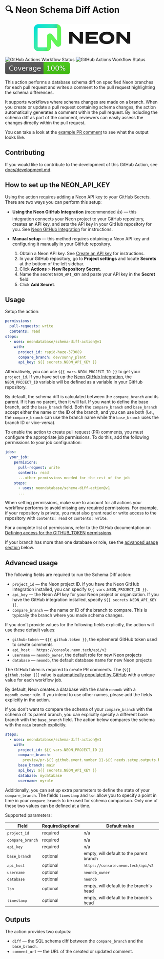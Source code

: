 # 🔍 Neon Schema Diff Action

<p align="center">
  <picture>
    <source media="(prefers-color-scheme: dark)" srcset="./docs/logos/neon-logo-dark.svg">
    <img alt="Neon logo" src="./docs/logos/neon-logo-light.svg">
  </picture>
</p>

![GitHub Actions Workflow Status](https://img.shields.io/github/actions/workflow/status/neondatabase/schema-diff-action/.github%2Fworkflows%2Flinter.yml?label=%F0%9F%94%8D%20Lint)
![GitHub Actions Workflow Status](https://img.shields.io/github/actions/workflow/status/neondatabase/schema-diff-action/.github%2Fworkflows%2Fci.yml?label=%F0%9F%8F%97%EF%B8%8F%20Build)
[![coverage](./docs/coverage.svg)](./docs/coverage.svg)

This action performs a database schema diff on specified Neon branches for each
pull request and writes a comment to the pull request highlighting the schema
differences.

It supports workflows where schema changes are made on a branch. When you create
or update a pull request containing schema changes, the action automatically
generates a comment within the pull request. By including the schema diff as
part of the comment, reviewers can easily assess the changes directly within the
pull request.

You can take a look at the [example PR comment](docs/pr_comment.md) to see what
the output looks like.

## Contributing

If you would like to contribute to the development of this GitHub Action, see
[docs/development.md](docs/development.md).

## How to set up the NEON_API_KEY

Using the action requires adding a Neon API key to your GitHub Secrets. There
are two ways you can perform this setup:

- **Using the Neon GitHub Integration** (recommended 👍) — this integration
  connects your Neon project to your GitHub repository, creates an API key, and
  sets the API key in your GitHub repository for you. See
  [Neon GitHub Integration](https://neon.tech/docs/guides/neon-github-integration)
  for instructions.
- **Manual setup** — this method requires obtaining a Neon API key and
  configuring it manually in your GitHub repository.

  1. Obtain a Neon API key. See
     [Create an API key](https://neon.tech/docs/manage/api-keys#create-an-api-key)
     for instructions.
  1. In your GitHub repository, go to **Project settings** and locate
     **Secrets** at the bottom of the left sidebar.
  1. Click **Actions** > **New Repository Secret**.
  1. Name the secret `NEON_API_KEY` and paste your API key in the **Secret**
     field
  1. Click **Add Secret**.

## Usage

Setup the action:

```yml
permissions:
  pull-requests: write
  contents: read
steps:
  - uses: neondatabase/schema-diff-action@v1
    with:
      project_id: rapid-haze-373089
      compare_branch: dev/sunny_plant
      api_key: ${{ secrets.NEON_API_KEY }}
```

Alternatively, you can use `${{ vars.NEON_PROJECT_ID }}` to get your
`project_id`. If you have set up the
[Neon GitHub Integration](https://neon.tech/docs/guides/neon-github-integration),
the `NEON_PROJECT_ID` variable will be defined as a variable in your GitHub
repository.

By default, the schema diff is calculated between the `compare_branch` and its
parent. If it has no parent, then it will fail. If you want to define the base
branch, add the `base_branch` field. Both the `compare_branch` and `base_branch`
accept either the name or the ID of the branch, and you can use both (_i.e._,
the `compare_branch` can use the branch name while the `base_branch` uses the
branch ID or vice-versa).

To enable the action to create pull request (PR) comments, you must configure
the appropriate job permissions. To do this, add the following permissions to
your job configuration:

```yml
jobs:
  your_job:
    permisions:
      pull-request: write
      contents: read
      ...other permissions needed for the rest of the job
    steps:
      - uses: neondatabase/schema-diff-action@v1
      ...
```

When setting permissions, make sure to account for all actions your workflow
performs to avoid missing any required permissions. For example, if your
repository is private, you must also grant read or write access to the
repository with `contents: read` or `contents: write`.

For a complete list of permissions, refer to the GitHub documentation on
[Defining access for the GITHUB_TOKEN permissions](https://docs.github.com/en/actions/writing-workflows/choosing-what-your-workflow-does/controlling-permissions-for-github_token#defining-access-for-the-github_token-permissions).

If your branch has more than one database or role, see the
[advanced usage section](#advanced-usage) below.

## Advanced usage

The following fields are required to run the Schema Diff action:

- `project_id` — the Neon project ID. If you have the Neon GitHub Integration
  installed, you can specify `${{ vars.NEON_PROJECT_ID }}`.
- `api_key` — the Neon API key for your Neon project or organization. If you
  have the GitHub integration installed, specify `${{ secrets.NEON_API_KEY }}`.
- `compare_branch` — the name or ID of the branch to compare. This is typically
  the branch where you made schema changes.

If you don't provide values for the following fields explicitly, the action will
use these default values:

- `github-token` — `${{ github.token }}`, the ephemeral GitHub token used to
  create comments
- `api_host` — `https://console.neon.tech/api/v2`
- `username` — `neondb_owner`, the default role for new Neon projects
- `database` — `neondb`, the default database name for new Neon projects

The GitHub token is required to create PR comments. The (`${{ github.token }}`)
value is
[automatically populated by GitHub](https://docs.github.com/en/actions/security-for-github-actions/security-guides/automatic-token-authentication)
with a unique value for each workflow job.

By default, Neon creates a database with the name `neondb` with a `neondb_owner`
role. If you intend to use other names, please add the fields explicitly in the
action.

If you don't want to compare the schema of your `compare_branch` with the schema
of its parent branch, you can explicitly specify a different base branch with
the `base_branch` field. The action below compares the schema with the `main`
branch explicitly.

```yml
steps:
  - uses: neondatabase/schema-diff-action@v1
    with:
      project_id: ${{ vars.NEON_PROJECT_ID }}
      compare_branch:
        preview/pr-${{ github.event.number }}-${{ needs.setup.outputs.branch }}
      base_branch: main
      api_key: ${{ secrets.NEON_API_KEY }}
      database: mydatabase
      username: myrole
```

Additionally, you can set up extra parameters to define the state of your
`compare_branch`. The fields `timestamp` and `lsn` allow you to specify a point
in time in your `compare_branch` to be used for schema comparison. Only one of
these two values can be defined at a time.

Supported parameters:

| Field            | Required/optional | Default value                            |
| ---------------- | ----------------- | ---------------------------------------- |
| `project_id`     | required          | n/a                                      |
| `compare_branch` | required          | n/a                                      |
| `api_key`        | required          | n/a                                      |
| `base_branch`    | optional          | empty, will default to the parent branch |
| `api_host`       | optional          | `https://console.neon.tech/api/v2`       |
| `username`       | optional          | `neondb_owner`                           |
| `database`       | optional          | `neondb`                                 |
| `lsn`            | optional          | empty, will default to the branch's head |
| `timestamp`      | optional          | empty, will default to the branch's head |

## Outputs

The action provides two outputs:

- `diff` — the SQL schema diff between the `compare_branch` and the
  `base_branch`.
- `comment_url` — the URL of the created or updated comment.
